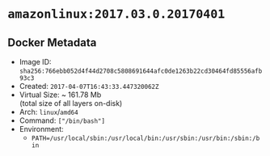# `amazonlinux:2017.03.0.20170401`

## Docker Metadata

- Image ID: `sha256:766ebb052d4f44d2708c5808691644afc0de1263b22cd30464fd85556afb93c3`
- Created: `2017-04-07T16:43:33.447320062Z`
- Virtual Size: ~ 161.78 Mb  
  (total size of all layers on-disk)
- Arch: `linux`/`amd64`
- Command: `["/bin/bash"]`
- Environment:
  - `PATH=/usr/local/sbin:/usr/local/bin:/usr/sbin:/usr/bin:/sbin:/bin`

